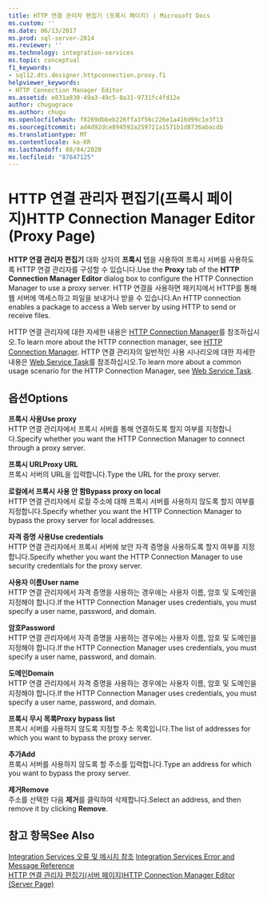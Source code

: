 ```yaml
---
title: HTTP 연결 관리자 편집기 (프록시 페이지) | Microsoft Docs
ms.custom: ''
ms.date: 06/13/2017
ms.prod: sql-server-2014
ms.reviewer: ''
ms.technology: integration-services
ms.topic: conceptual
f1_keywords:
- sql12.dts.designer.httpconnection.proxy.f1
helpviewer_keywords:
- HTTP Connection Manager Editor
ms.assetid: e831a830-49a3-49c5-8a31-9731fc4fd12e
author: chugugrace
ms.author: chugu
ms.openlocfilehash: f8269dbbeb226ffa3f56c226e1a416d99c1e3f13
ms.sourcegitcommit: ad4d92dce894592a259721a1571b1d8736abacdb
ms.translationtype: MT
ms.contentlocale: ko-KR
ms.lasthandoff: 08/04/2020
ms.locfileid: "87647125"
---
```

# <a name="http-connection-manager-editor-proxy-page"></a><span data-ttu-id="d8946-102">HTTP 연결 관리자 편집기(프록시 페이지)</span><span class="sxs-lookup"><span data-stu-id="d8946-102">HTTP Connection Manager Editor (Proxy Page)</span></span>
  <span data-ttu-id="d8946-103">**HTTP 연결 관리자 편집기** 대화 상자의 **프록시** 탭을 사용하여 프록시 서버를 사용하도록 HTTP 연결 관리자를 구성할 수 있습니다.</span><span class="sxs-lookup"><span data-stu-id="d8946-103">Use the **Proxy** tab of the **HTTP Connection Manager Editor** dialog box to configure the HTTP Connection Manager to use a proxy server.</span></span> <span data-ttu-id="d8946-104">HTTP 연결을 사용하면 패키지에서 HTTP를 통해 웹 서버에 액세스하고 파일을 보내거나 받을 수 있습니다.</span><span class="sxs-lookup"><span data-stu-id="d8946-104">An HTTP connection enables a package to access a Web server by using HTTP to send or receive files.</span></span>  
  
 <span data-ttu-id="d8946-105">HTTP 연결 관리자에 대한 자세한 내용은 [HTTP Connection Manager](connection-manager/http-connection-manager.md)를 참조하십시오.</span><span class="sxs-lookup"><span data-stu-id="d8946-105">To learn more about the HTTP connection manager, see [HTTP Connection Manager](connection-manager/http-connection-manager.md).</span></span> <span data-ttu-id="d8946-106">HTTP 연결 관리자의 일반적인 사용 시나리오에 대한 자세한 내용은 [Web Service Task](control-flow/web-service-task.md)를 참조하십시오.</span><span class="sxs-lookup"><span data-stu-id="d8946-106">To learn more about a common usage scenario for the HTTP Connection Manager, see [Web Service Task](control-flow/web-service-task.md).</span></span>  
  
## <a name="options"></a><span data-ttu-id="d8946-107">옵션</span><span class="sxs-lookup"><span data-stu-id="d8946-107">Options</span></span>  
 <span data-ttu-id="d8946-108">**프록시 사용**</span><span class="sxs-lookup"><span data-stu-id="d8946-108">**Use proxy**</span></span>  
 <span data-ttu-id="d8946-109">HTTP 연결 관리자에서 프록시 서버를 통해 연결하도록 할지 여부를 지정합니다.</span><span class="sxs-lookup"><span data-stu-id="d8946-109">Specify whether you want the HTTP Connection Manager to connect through a proxy server.</span></span>  
  
 <span data-ttu-id="d8946-110">**프록시 URL**</span><span class="sxs-lookup"><span data-stu-id="d8946-110">**Proxy URL**</span></span>  
 <span data-ttu-id="d8946-111">프록시 서버의 URL을 입력합니다.</span><span class="sxs-lookup"><span data-stu-id="d8946-111">Type the URL for the proxy server.</span></span>  
  
 <span data-ttu-id="d8946-112">**로컬에서 프록시 사용 안 함**</span><span class="sxs-lookup"><span data-stu-id="d8946-112">**Bypass proxy on local**</span></span>  
 <span data-ttu-id="d8946-113">HTTP 연결 관리자에서 로컬 주소에 대해 프록시 서버를 사용하지 않도록 할지 여부를 지정합니다.</span><span class="sxs-lookup"><span data-stu-id="d8946-113">Specify whether you want the HTTP Connection Manager to bypass the proxy server for local addresses.</span></span>  
  
 <span data-ttu-id="d8946-114">**자격 증명 사용**</span><span class="sxs-lookup"><span data-stu-id="d8946-114">**Use credentials**</span></span>  
 <span data-ttu-id="d8946-115">HTTP 연결 관리자에서 프록시 서버에 보안 자격 증명을 사용하도록 할지 여부를 지정합니다.</span><span class="sxs-lookup"><span data-stu-id="d8946-115">Specify whether you want the HTTP Connection Manager to use security credentials for the proxy server.</span></span>  
  
 <span data-ttu-id="d8946-116">**사용자 이름**</span><span class="sxs-lookup"><span data-stu-id="d8946-116">**User name**</span></span>  
 <span data-ttu-id="d8946-117">HTTP 연결 관리자에서 자격 증명을 사용하는 경우에는 사용자 이름, 암호 및 도메인을 지정해야 합니다.</span><span class="sxs-lookup"><span data-stu-id="d8946-117">If the HTTP Connection Manager uses credentials, you must specify a user name, password, and domain.</span></span>  
  
 <span data-ttu-id="d8946-118">**암호**</span><span class="sxs-lookup"><span data-stu-id="d8946-118">**Password**</span></span>  
 <span data-ttu-id="d8946-119">HTTP 연결 관리자에서 자격 증명을 사용하는 경우에는 사용자 이름, 암호 및 도메인을 지정해야 합니다.</span><span class="sxs-lookup"><span data-stu-id="d8946-119">If the HTTP Connection Manager uses credentials, you must specify a user name, password, and domain.</span></span>  
  
 <span data-ttu-id="d8946-120">**도메인**</span><span class="sxs-lookup"><span data-stu-id="d8946-120">**Domain**</span></span>  
 <span data-ttu-id="d8946-121">HTTP 연결 관리자에서 자격 증명을 사용하는 경우에는 사용자 이름, 암호 및 도메인을 지정해야 합니다.</span><span class="sxs-lookup"><span data-stu-id="d8946-121">If the HTTP Connection Manager uses credentials, you must specify a user name, password, and domain.</span></span>  
  
 <span data-ttu-id="d8946-122">**프록시 무시 목록**</span><span class="sxs-lookup"><span data-stu-id="d8946-122">**Proxy bypass list**</span></span>  
 <span data-ttu-id="d8946-123">프록시 서버를 사용하지 않도록 지정할 주소 목록입니다.</span><span class="sxs-lookup"><span data-stu-id="d8946-123">The list of addresses for which  you want to bypass the proxy server.</span></span>  
  
 <span data-ttu-id="d8946-124">**추가**</span><span class="sxs-lookup"><span data-stu-id="d8946-124">**Add**</span></span>  
 <span data-ttu-id="d8946-125">프록시 서버를 사용하지 않도록 할 주소를 입력합니다.</span><span class="sxs-lookup"><span data-stu-id="d8946-125">Type an address for which you want to bypass the proxy server.</span></span>  
  
 <span data-ttu-id="d8946-126">**제거**</span><span class="sxs-lookup"><span data-stu-id="d8946-126">**Remove**</span></span>  
 <span data-ttu-id="d8946-127">주소를 선택한 다음 **제거**를 클릭하여 삭제합니다.</span><span class="sxs-lookup"><span data-stu-id="d8946-127">Select an address, and then remove it by clicking **Remove**.</span></span>  
  
## <a name="see-also"></a><span data-ttu-id="d8946-128">참고 항목</span><span class="sxs-lookup"><span data-stu-id="d8946-128">See Also</span></span>  
 <span data-ttu-id="d8946-129">[Integration Services 오류 및 메시지 참조](../../2014/integration-services/integration-services-error-and-message-reference.md) </span><span class="sxs-lookup"><span data-stu-id="d8946-129">[Integration Services Error and Message Reference](../../2014/integration-services/integration-services-error-and-message-reference.md) </span></span>  
 [<span data-ttu-id="d8946-130">HTTP 연결 관리자 편집기&#40;서버 페이지&#41;</span><span class="sxs-lookup"><span data-stu-id="d8946-130">HTTP Connection Manager Editor &#40;Server Page&#41;</span></span>](../../2014/integration-services/http-connection-manager-editor-server-page.md)  
  
  

